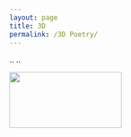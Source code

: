 ```yaml
---
layout: page
title: 3D
permalink: /3D Poetry/
---
```



..
..

<img src="https://media.giphy.com/media/D8f55hRV0ujBjDOe3w/giphy.gif" width="200" height="100" />

